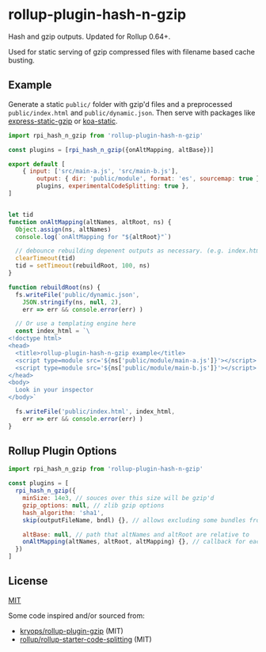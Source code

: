 # rollup-plugin-hash-n-gzip

Hash and gzip outputs. Updated for Rollup 0.64+.

Used for static serving of gzip compressed files with filename based cache busting.

## Example

Generate a static `public/` folder with gzip'd files and a preprocessed `public/index.html` and `public/dynamic.json`.
Then serve with packages like [express-static-gzip][] or [koa-static][].

 [express-static-gzip]: https://github.com/tkoenig89/express-static-gzip#readme
 [koa-static]: https://github.com/koajs/static#readme

```javascript
import rpi_hash_n_gzip from 'rollup-plugin-hash-n-gzip'

const plugins = [rpi_hash_n_gzip({onAltMapping, altBase})]

export default [
	{ input: ['src/main-a.js', 'src/main-b.js'],
		output: { dir: 'public/module', format: 'es', sourcemap: true },
		plugins, experimentalCodeSplitting: true },
]


let tid
function onAltMapping(altNames, altRoot, ns) {
  Object.assign(ns, altNames)
  console.log(`onAltMapping for "${altRoot}"`)

  // debounce rebuilding depenent outputs as necessary. (e.g. index.html)
  clearTimeout(tid)
  tid = setTimeout(rebuildRoot, 100, ns)
}

function rebuildRoot(ns) {
  fs.writeFile('public/dynamic.json',
    JSON.stringify(ns, null, 2),
    err => err && console.error(err) )

  // Or use a templating engine here
  const index_html = `\
<!doctype html>
<head>
  <title>rollup-plugin-hash-n-gzip example</title>
  <script type=module src='${ns['public/module/main-a.js']}'></script>
  <script type=module src='${ns['public/module/main-b.js']}'></script>
</head>
<body>
  Look in your inspector
</body>`

  fs.writeFile('public/index.html', index_html,
    err => err && console.error(err) )
}
```

## Rollup Plugin Options

```javascript
import rpi_hash_n_gzip from 'rollup-plugin-hash-n-gzip'

const plugins = [
  rpi_hash_n_gzip({
    minSize: 14e3, // souces over this size will be gzip'd
    gzip_options: null, // zlib gzip options
    hash_algorithm: 'sha1',
    skip(outputFileName, bndl) {}, // allows excluding some bundles from processing (e.g. code splits)

    altBase: null, // path that altNames and altRoot are relative to
    onAltMapping(altNames, altRoot, altMapping) {}, // callback for each generateBundle processing
  })
]
```

## License

[MIT](LICENSE)

Some code inspired and/or sourced from:

- [kryops/rollup-plugin-gzip](https://github.com/kryops/rollup-plugin-gzip) (MIT)
- [rollup/rollup-starter-code-splitting](https://github.com/rollup/rollup-starter-code-splitting) (MIT)
